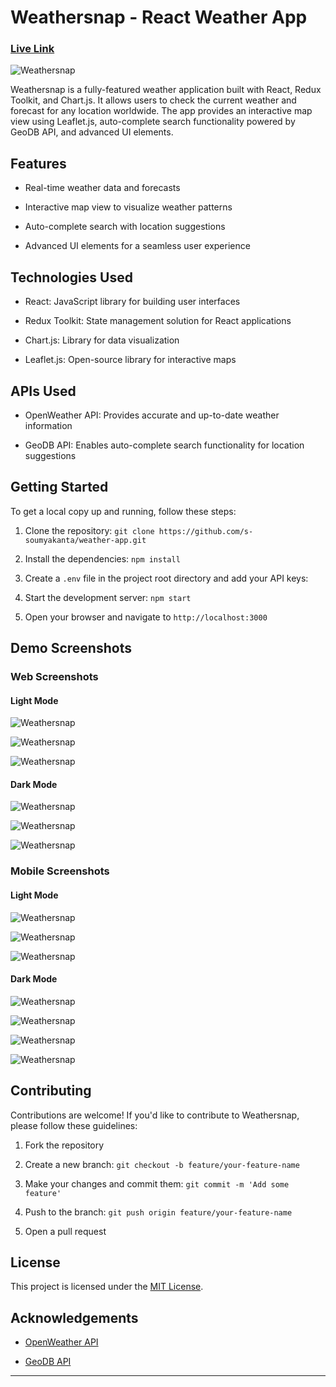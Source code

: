 

# Weathersnap - React Weather App<h3> <a href="https://s-soumyakanta.github.io/weather-app/">Live Link </a></h3>
![Weathersnap](https://github.com/s-soumyakanta/weather-app/assets/92138792/b8d6e51c-b15e-4529-ac5b-fd6c9322e41b)

Weathersnap is a fully-featured weather application built with React, Redux Toolkit, and Chart.js. It allows users to check the current weather and forecast for any location worldwide. The app provides an interactive map view using Leaflet.js, auto-complete search functionality powered by GeoDB API, and advanced UI elements.

## Features

- Real-time weather data and forecasts

- Interactive map view to visualize weather patterns

- Auto-complete search with location suggestions

- Advanced UI elements for a seamless user experience

## Technologies Used

- React: JavaScript library for building user interfaces

- Redux Toolkit: State management solution for React applications

- Chart.js: Library for data visualization

- Leaflet.js: Open-source library for interactive maps

## APIs Used

- OpenWeather API: Provides accurate and up-to-date weather information

- GeoDB API: Enables auto-complete search functionality for location suggestions

## Getting Started

To get a local copy up and running, follow these steps:

1. Clone the repository: `git clone https://github.com/s-soumyakanta/weather-app.git`

2. Install the dependencies: `npm install`

3. Create a `.env` file in the project root directory and add your API keys:

4. Start the development server: `npm start`

5. Open your browser and navigate to `http://localhost:3000`

## Demo Screenshots

### Web Screenshots

#### Light Mode

![Weathersnap](https://github.com/s-soumyakanta/weather-app/assets/92138792/36118759-b98e-44ea-845c-aa133b55eaac)

![Weathersnap](https://github.com/s-soumyakanta/weather-app/assets/92138792/f310b280-d866-47ab-b632-1cea0eb85c2a)

![Weathersnap](https://github.com/s-soumyakanta/weather-app/assets/92138792/29c8e616-d0be-466c-b77e-f03acbfe2786)


#### Dark Mode

![Weathersnap](https://github.com/s-soumyakanta/weather-app/assets/92138792/be72cb1f-541f-47f8-932b-241623711167)

![Weathersnap](https://github.com/s-soumyakanta/weather-app/assets/92138792/5c248635-6e0e-4563-a288-96b72a40db79)

![Weathersnap](https://github.com/s-soumyakanta/weather-app/assets/92138792/494aee7c-1215-4252-a73a-dba7dd2eb6b9)



### Mobile Screenshots

#### Light Mode

![Weathersnap](https://github.com/s-soumyakanta/weather-app/assets/92138792/69ef5bec-9517-4d2d-bb9d-6cfd29524cb3)

![Weathersnap](https://github.com/s-soumyakanta/weather-app/assets/92138792/b81c8d11-aaf8-4fbe-aef2-6ecc397dc96d)

![Weathersnap](https://github.com/s-soumyakanta/weather-app/assets/92138792/89254a6c-d66c-4fa3-8c60-450cfe0c7ba5)


#### Dark Mode

![Weathersnap](https://github.com/s-soumyakanta/weather-app/assets/92138792/bdb24280-d29b-4fb1-ac30-29d686d8ce25)

![Weathersnap](https://github.com/s-soumyakanta/weather-app/assets/92138792/ea1deb5b-c45f-414f-876b-75a108230dfd)

![Weathersnap](https://github.com/s-soumyakanta/weather-app/assets/92138792/1f7e082d-4032-4726-bfad-52239c3466a3)

![Weathersnap](https://github.com/s-soumyakanta/weather-app/assets/92138792/2d6696ba-4535-47e0-abe5-9878fe2fe376)

## Contributing

Contributions are welcome! If you'd like to contribute to Weathersnap, please follow these guidelines:

1. Fork the repository

2. Create a new branch: `git checkout -b feature/your-feature-name`

3. Make your changes and commit them: `git commit -m 'Add some feature'`

4. Push to the branch: `git push origin feature/your-feature-name`

5. Open a pull request

## License

This project is licensed under the [MIT License](LICENSE).

## Acknowledgements

- [OpenWeather API](https://openweathermap.org/)

- [GeoDB API](https://geodb.dev/)

---

